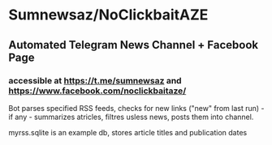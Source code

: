 # Sumnewsaz/NoClickbaitAZE

## Automated Telegram News Channel + Facebook Page
### accessible at https://t.me/sumnewsaz and https://www.facebook.com/noclickbaitaze/

Bot parses specified RSS feeds, checks for new links ("new" from last run) - if any - summarizes atricles, filtres usless news, posts them into channel.

myrss.sqlite is an example db, stores article titles and publication dates
